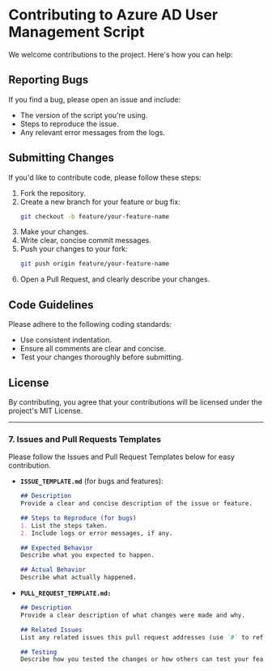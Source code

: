 # Contributing to Azure AD User Management Script

We welcome contributions to the project. Here's how you can help:

## Reporting Bugs
If you find a bug, please open an issue and include:
- The version of the script you're using.
- Steps to reproduce the issue.
- Any relevant error messages from the logs.

## Submitting Changes
If you'd like to contribute code, please follow these steps:
1. Fork the repository.
2. Create a new branch for your feature or bug fix:
   ```bash
   git checkout -b feature/your-feature-name
   ```
3. Make your changes.
4. Write clear, concise commit messages.
5. Push your changes to your fork:
   ```bash
   git push origin feature/your-feature-name
   ```
6. Open a Pull Request, and clearly describe your changes.

## Code Guidelines
Please adhere to the following coding standards:
- Use consistent indentation.
- Ensure all comments are clear and concise.
- Test your changes thoroughly before submitting.

## License
By contributing, you agree that your contributions will be licensed under the project's MIT License.

---

### 7. **Issues and Pull Requests Templates**

Please follow the Issues and Pull Request Templates below for easy contribution.

- **`ISSUE_TEMPLATE.md`** (for bugs and features):
   ```markdown
   ## Description
   Provide a clear and concise description of the issue or feature.

   ## Steps to Reproduce (for bugs)
   1. List the steps taken.
   2. Include logs or error messages, if any.

   ## Expected Behavior
   Describe what you expected to happen.

   ## Actual Behavior
   Describe what actually happened.
   ```

- **`PULL_REQUEST_TEMPLATE.md:`**
   ```markdown
   ## Description
   Provide a clear description of what changes were made and why.

   ## Related Issues
   List any related issues this pull request addresses (use `#` to reference issue numbers).

   ## Testing
   Describe how you tested the changes or how others can test your feature.
   ```
   
